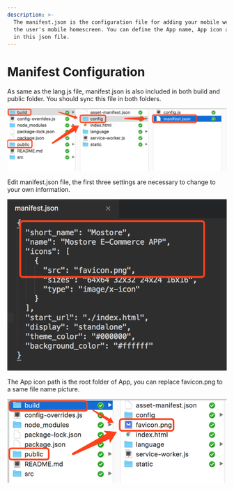 ```yaml
---
description: >-
  The manifest.json is the configuration file for adding your mobile web App to
  the user's mobile homescreen. You can define the App name, App icon and so on
  in this json file.
---
```


# Manifest Configuration

As same as the lang.js file, manifest.json is also included in both build and public folder. You should sync this file in both folders.

![](../.gitbook/assets/image%20%2830%29.png)

Edit manifest.json file, the first three settings are necessary to change to your own information.

![](../.gitbook/assets/image.png)

The App icon path is the root folder of App, you can replace favicon.png to a same file name picture.

![](../.gitbook/assets/image%20%2834%29.png)



